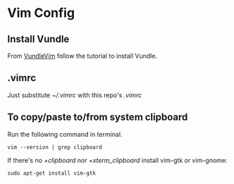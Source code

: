 # Vim Config

## Install Vundle
From [VundleVim](https://github.com/VundleVim/Vundle.vim) follow the tutorial to install Vundle.

## .vimrc
Just substitute *~/.vimrc* with this repo's *.vimrc*

## To copy/paste to/from system clipboard
Run the following command in terminal.
```
vim --version | grep clipboard
```
If there's no *+clipboard* nor *+xterm_clipboard* install vim-gtk or vim-gnome:
```
sudo apt-get install vim-gtk
```
